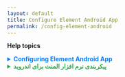```yaml
---
layout: default
title: Configure Element Android App
permalink: /config-element-android
---
```

**Help topics**

<details>
  <summary style="font-weight: bold; color: #007bff;">Configuring Element Android App</summary>
  
  - Update the matrix server to **chat.jirjirak.net**.
  - Select the **"Continue with Gooyan"** option for Single Sign-On (SSO) authentication.
  - Log in using your Gooyan account credentials.

</details>

<details>
  <summary style="font-weight: bold; color: #28a745;">پیکربندی نرم افزار المنت برای اندروید</summary>
  
  - سرور ماتریس را به **chat.jirjirak.net** تغییر دهید.
  - گزینه **"ادامه با گوپیان"** را برای احراز هویت تک‌امضاء (SSO) انتخاب کنید.
  - با استفاده از اطلاعات کاربری خود در گوپیان وارد سیستم شوید.

</details>
